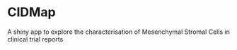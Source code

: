 # CIDMap
A shiny app to explore the characterisation of Mesenchymal Stromal Cells in clinical trial reports
